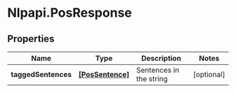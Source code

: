 # Nlpapi.PosResponse

## Properties
Name | Type | Description | Notes
------------ | ------------- | ------------- | -------------
**taggedSentences** | [**[PosSentence]**](PosSentence.md) | Sentences in the string | [optional] 


